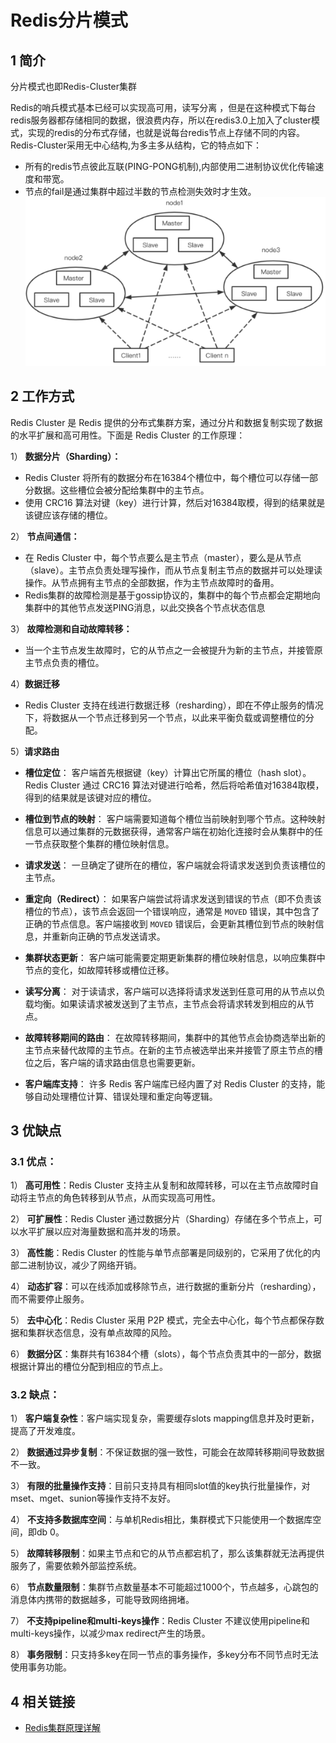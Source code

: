 # Redis分片模式

## 1 简介
分片模式也即Redis-Cluster集群

Redis的哨兵模式基本已经可以实现高可用，读写分离 ，但是在这种模式下每台redis服务器都存储相同的数据，很浪费内存，所以在redis3.0上加入了cluster模式，实现的redis的分布式存储，也就是说每台redis节点上存储不同的内容。<br/>
Redis-Cluster采用无中心结构,为多主多从结构，它的特点如下：
* 所有的redis节点彼此互联(PING-PONG机制),内部使用二进制协议优化传输速度和带宽。
* 节点的fail是通过集群中超过半数的节点检测失效时才生效。
![多主多从](../images/redis_cluster.png)


## 2 工作方式
Redis Cluster 是 Redis 提供的分布式集群方案，通过分片和数据复制实现了数据的水平扩展和高可用性。下面是 Redis Cluster 的工作原理：

1） **数据分片（Sharding）：**
   - Redis Cluster 将所有的数据分布在16384个槽位中，每个槽位可以存储一部分数据。这些槽位会被分配给集群中的主节点。
   - 使用 CRC16 算法对键（key）进行计算，然后对16384取模，得到的结果就是该键应该存储的槽位。

2） **节点间通信：**
   - 在 Redis Cluster 中，每个节点要么是主节点（master），要么是从节点（slave）。主节点负责处理写操作，而从节点复制主节点的数据并可以处理读操作。从节点拥有主节点的全部数据，作为主节点故障时的备用。
   - Redis集群的故障检测是基于gossip协议的，集群中的每个节点都会定期地向集群中的其他节点发送PING消息，以此交换各个节点状态信息



3） **故障检测和自动故障转移：**
   - 当一个主节点发生故障时，它的从节点之一会被提升为新的主节点，并接管原主节点负责的槽位。

4）**数据迁移**
   - Redis Cluster 支持在线进行数据迁移（resharding），即在不停止服务的情况下，将数据从一个节点迁移到另一个节点，以此来平衡负载或调整槽位的分配。


5）**请求路由**
  - **槽位定位**：
     客户端首先根据键（key）计算出它所属的槽位（hash slot）。Redis Cluster 通过 CRC16 算法对键进行哈希，然后将哈希值对16384取模，得到的结果就是该键对应的槽位。

  - **槽位到节点的映射**：
     客户端需要知道每个槽位当前映射到哪个节点。这种映射信息可以通过集群的元数据获得，通常客户端在初始化连接时会从集群中的任一节点获取整个集群的槽位映射信息。

  - **请求发送**：
     一旦确定了键所在的槽位，客户端就会将请求发送到负责该槽位的主节点。

  - **重定向（Redirect）**：
     如果客户端尝试将请求发送到错误的节点（即不负责该槽位的节点），该节点会返回一个错误响应，通常是 `MOVED` 错误，其中包含了正确的节点信息。客户端接收到 `MOVED` 错误后，会更新其槽位到节点的映射信息，并重新向正确的节点发送请求。

  - **集群状态更新**：
     客户端可能需要定期更新集群的槽位映射信息，以响应集群中节点的变化，如故障转移或槽位迁移。

  - **读写分离**：
     对于读请求，客户端可以选择将请求发送到任意可用的从节点以负载均衡。如果读请求被发送到了主节点，主节点会将请求转发到相应的从节点。

  - **故障转移期间的路由**：
     在故障转移期间，集群中的其他节点会协商选举出新的主节点来替代故障的主节点。在新的主节点被选举出来并接管了原主节点的槽位之后，客户端的请求路由信息也需要更新。

  - **客户端库支持**：
     许多 Redis 客户端库已经内置了对 Redis Cluster 的支持，能够自动处理槽位计算、错误处理和重定向等逻辑。
## 3 优缺点

### 3.1 优点：

1） **高可用性**：Redis Cluster 支持主从复制和故障转移，可以在主节点故障时自动将主节点的角色转移到从节点，从而实现高可用性。

2） **可扩展性**：Redis Cluster 通过数据分片（Sharding）存储在多个节点上，可以水平扩展以应对海量数据和高并发的场景。

3） **高性能**：Redis Cluster 的性能与单节点部署是同级别的，它采用了优化的内部二进制协议，减少了网络开销。

4） **动态扩容**：可以在线添加或移除节点，进行数据的重新分片（resharding），而不需要停止服务。

5） **去中心化**：Redis Cluster 采用 P2P 模式，完全去中心化，每个节点都保存数据和集群状态信息，没有单点故障的风险。

6） **数据分区**：集群共有16384个槽（slots），每个节点负责其中的一部分，数据根据计算出的槽位分配到相应的节点上。

### 3.2 缺点：

1） **客户端复杂性**：客户端实现复杂，需要缓存slots mapping信息并及时更新，提高了开发难度。

2） **数据通过异步复制**：不保证数据的强一致性，可能会在故障转移期间导致数据不一致。

3） **有限的批量操作支持**：目前只支持具有相同slot值的key执行批量操作，对mset、mget、sunion等操作支持不友好。

4） **不支持多数据库空间**：与单机Redis相比，集群模式下只能使用一个数据库空间，即db 0。

5） **故障转移限制**：如果主节点和它的从节点都宕机了，那么该集群就无法再提供服务了，需要依赖外部监控系统。

6） **节点数量限制**：集群节点数量基本不可能超过1000个，节点越多，心跳包的消息体内携带的数据越多，可能导致网络拥堵。

7） **不支持pipeline和multi-keys操作**：Redis Cluster 不建议使用pipeline和multi-keys操作，以减少max redirect产生的场景。

8） **事务限制**：只支持多key在同一节点的事务操作，多key分布不同节点时无法使用事务功能。

## 4 相关链接
- [Redis集群原理详解](https://blog.csdn.net/a745233700/article/details/112691126)
